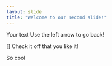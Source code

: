 ```yaml
---
layout: slide
title: "Welcome to our second slide!"
---
```

Your text
Use the left arrow to go back!

[] Check it off that you like it!

So cool

